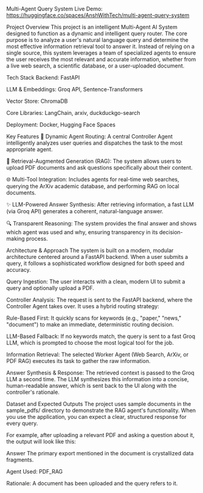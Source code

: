 Multi-Agent Query System
Live Demo: https://huggingface.co/spaces/AnshWithTech/multi-agent-query-system

Project Overview
This project is an intelligent Multi-Agent AI System designed to function as a dynamic and intelligent query router. The core purpose is to analyze a user's natural language query and determine the most effective information retrieval tool to answer it. Instead of relying on a single source, this system leverages a team of specialized agents to ensure the user receives the most relevant and accurate information, whether from a live web search, a scientific database, or a user-uploaded document.

Tech Stack
Backend: FastAPI

LLM & Embeddings: Groq API, Sentence-Transformers

Vector Store: ChromaDB

Core Libraries: LangChain, arxiv, duckduckgo-search

Deployment: Docker, Hugging Face Spaces

Key Features
🧠 Dynamic Agent Routing: A central Controller Agent intelligently analyzes user queries and dispatches the task to the most appropriate agent.

📄 Retrieval-Augmented Generation (RAG): The system allows users to upload PDF documents and ask questions specifically about their content.

🌐 Multi-Tool Integration: Includes agents for real-time web searches, querying the ArXiv academic database, and performing RAG on local documents.

✨ LLM-Powered Answer Synthesis: After retrieving information, a fast LLM (via Groq API) generates a coherent, natural-language answer.

🔍 Transparent Reasoning: The system provides the final answer and shows which agent was used and why, ensuring transparency in its decision-making process.

Architecture & Approach
The system is built on a modern, modular architecture centered around a FastAPI backend. When a user submits a query, it follows a sophisticated workflow designed for both speed and accuracy.

Query Ingestion: The user interacts with a clean, modern UI to submit a query and optionally upload a PDF.

Controller Analysis: The request is sent to the FastAPI backend, where the Controller Agent takes over. It uses a hybrid routing strategy:

Rule-Based First: It quickly scans for keywords (e.g., "paper," "news," "document") to make an immediate, deterministic routing decision.

LLM-Based Fallback: If no keywords match, the query is sent to a fast Groq LLM, which is prompted to choose the most logical tool for the job.

Information Retrieval: The selected Worker Agent (Web Search, ArXiv, or PDF RAG) executes its task to gather the raw information.

Answer Synthesis & Response: The retrieved context is passed to the Groq LLM a second time. The LLM synthesizes this information into a concise, human-readable answer, which is sent back to the UI along with the controller's rationale.

Dataset and Expected Outputs
The project uses sample documents in the sample_pdfs/ directory to demonstrate the RAG agent's functionality. When you use the application, you can expect a clear, structured response for every query.

For example, after uploading a relevant PDF and asking a question about it, the output will look like this:

Answer
The primary export mentioned in the document is crystallized data fragments.

Agent Used: PDF_RAG

Rationale: A document has been uploaded and the query refers to it.
